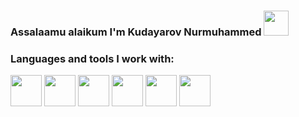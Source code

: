 ### Assalaamu alaikum I'm Kudayarov Nurmuhammed <img src="https://media.giphy.com/media/hvRJCLFzcasrR4ia7z/giphy.gif" width="40px"> <br/>
### Languages and tools I work with:
<code><img src="https://upload.wikimedia.org/wikipedia/commons/thumb/6/61/HTML5_logo_and_wordmark.svg/1200px-HTML5_logo_and_wordmark.svg.png" width="50px"></code>
<code><img src="https://perishablepress.com/wp/wp-content/images/2008/misc-chunks/css-logo.jpg" width="50px"></code>
<code><img src="https://fontawesomeicons.com/lib/svg/logo-sass.svg" width="50px"></code>
<code><img src="https://logosdownload.com/logo/javascript-logo-512.png" width="50px"></code>
<code><img src="https://encrypted-tbn0.gstatic.com/images?q=tbn:ANd9GcS2S30Y-syZ09Q5GXXGBT_0VqFQpmWRmitjr8nuS309TAIlTqzOZkZ8mx12wZBPAlbX39M&usqp=CAU" width="50px"></code>
<code><img src="https://res.cloudinary.com/practicaldev/image/fetch/s--HLY8DYqm--/c_imagga_scale,f_auto,fl_progressive,h_1080,q_auto,w_1080/https://dev-to-uploads.s3.amazonaws.com/uploads/articles/beddis55yiwtrptixyar.jpg" width="50px"></code>
